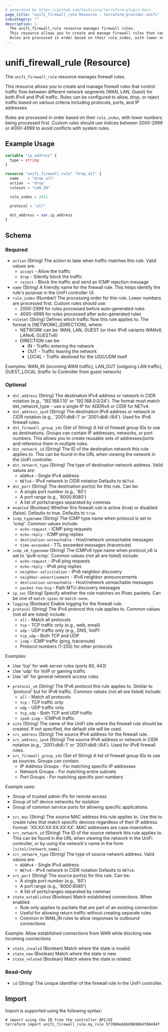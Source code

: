 ```yaml
---
# generated by https://github.com/hashicorp/terraform-plugin-docs
page_title: "unifi_firewall_rule Resource - terraform-provider-unifi"
subcategory: ""
description: |-
  The unifi_firewall_rule resource manages firewall rules.
  This resource allows you to create and manage firewall rules that control traffic flow between different network segments (WAN, LAN, Guest) for both IPv4 and IPv6 traffic. Rules can be configured to allow, drop, or reject traffic based on various criteria including protocols, ports, and IP addresses.
  Rules are processed in order based on their rule_index, with lower numbers being processed first. Custom rules should use indices between 2000-2999 or 4000-4999 to avoid conflicts with system rules.
---
```


# unifi_firewall_rule (Resource)

The `unifi_firewall_rule` resource manages firewall rules.

This resource allows you to create and manage firewall rules that control traffic flow between different network segments (WAN, LAN, Guest) for both IPv4 and IPv6 traffic. Rules can be configured to allow, drop, or reject traffic based on various criteria including protocols, ports, and IP addresses.

Rules are processed in order based on their `rule_index`, with lower numbers being processed first. Custom rules should use indices between 2000-2999 or 4000-4999 to avoid conflicts with system rules.

## Example Usage

```terraform
variable "ip_address" {
  type = string
}

resource "unifi_firewall_rule" "drop_all" {
  name    = "drop all"
  action  = "drop"
  ruleset = "LAN_IN"

  rule_index = 2011

  protocol = "all"

  dst_address = var.ip_address
}
```

<!-- schema generated by tfplugindocs -->
## Schema

### Required

- `action` (String) The action to take when traffic matches this rule. Valid values are:
  * `accept` - Allow the traffic
  * `drop` - Silently block the traffic
  * `reject` - Block the traffic and send an ICMP rejection message
- `name` (String) A friendly name for the firewall rule. This helps identify the rule's purpose in the UniFi controller UI.
- `rule_index` (Number) The processing order for this rule. Lower numbers are processed first. Custom rules should use:
  * 2000-2999 for rules processed before auto-generated rules
  * 4000-4999 for rules processed after auto-generated rules
- `ruleset` (String) Defines which traffic flow this rule applies to. The format is [NETWORK]_[DIRECTION], where:
  * NETWORK can be: WAN, LAN, GUEST (or their IPv6 variants WANv6, LANv6, GUESTv6)
  * DIRECTION can be:
    * IN - Traffic entering the network
    * OUT - Traffic leaving the network
    * LOCAL - Traffic destined for the USG/UDM itself

Examples: WAN_IN (incoming WAN traffic), LAN_OUT (outgoing LAN traffic), GUEST_LOCAL (traffic to Controller from guest network)

### Optional

- `dst_address` (String) The destination IPv4 address or network in CIDR notation (e.g., '192.168.1.10' or '192.168.0.0/24'). The format must match dst_network_type - use a single IP for ADDRv4 or CIDR for NETv4.
- `dst_address_ipv6` (String) The destination IPv6 address or network in CIDR notation (e.g., '2001:db8::1' or '2001:db8::/64'). Used for IPv6 firewall rules.
- `dst_firewall_group_ids` (Set of String) A list of firewall group IDs to use as destinations. Groups can contain IP addresses, networks, or port numbers. This allows you to create reusable sets of addresses/ports and reference them in multiple rules.
- `dst_network_id` (String) The ID of the destination network this rule applies to. This can be found in the URL when viewing the network in the UniFi controller.
- `dst_network_type` (String) The type of destination network address. Valid values are:
  * `ADDRv4` - Single IPv4 address
  * `NETv4` - IPv4 network in CIDR notation Defaults to `NETv4`.
- `dst_port` (String) The destination port(s) for this rule. Can be:
  * A single port number (e.g., '80')
  * A port range (e.g., '8000:8080')
  * A list of ports/ranges separated by commas
- `enabled` (Boolean) Whether this firewall rule is active (true) or disabled (false). Defaults to true. Defaults to `true`.
- `icmp_typename` (String) The ICMP type name when protocol is set to 'icmp'. Common values include:
  * `echo-request` - ICMP ping requests
  * `echo-reply` - ICMP ping replies
  * `destination-unreachable` - Host/network unreachable messages
  * `time-exceeded` - TTL exceeded messages (traceroute)
- `icmp_v6_typename` (String) The ICMPv6 type name when protocol_v6 is set to 'ipv6-icmp'. Common values (not all are listed) include:
  * `echo-request` - IPv6 ping requests
  * `echo-reply` - IPv6 ping replies
  * `neighbor-solicitation` - IPv6 neighbor discovery
  * `neighbor-advertisement` - IPv6 neighbor announcements
  * `destination-unreachable` - Host/network unreachable messages
  * `packet-too-big` - Path MTU discovery messages
- `ip_sec` (String) Specify whether the rule matches on IPsec packets. Can be one of `match-ipsec` or `match-none`.
- `logging` (Boolean) Enable logging for the firewall rule.
- `protocol` (String) The IPv4 protocol this rule applies to. Common values (not all are listed) include:
  * `all` - Match all protocols
  * `tcp` - TCP traffic only (e.g., web, email)
  * `udp` - UDP traffic only (e.g., DNS, VoIP)
  * `tcp_udp` - Both TCP and UDP
  * `icmp` - ICMP traffic (ping, traceroute)
  * Protocol numbers (1-255) for other protocols

Examples:
  * Use 'tcp' for web server rules (ports 80, 443)
  * Use 'udp' for VoIP or gaming traffic
  * Use 'all' for general network access rules
- `protocol_v6` (String) The IPv6 protocol this rule applies to. Similar to 'protocol' but for IPv6 traffic. Common values (not all are listed) include:
  * `all` - Match all protocols
  * `tcp` - TCP traffic only
  * `udp` - UDP traffic only
  * `tcp_udp` - Both TCP and UDP traffic
  * `ipv6-icmp` - ICMPv6 traffic
- `site` (String) The name of the UniFi site where the firewall rule should be created. If not specified, the default site will be used.
- `src_address` (String) The source IPv4 address for the firewall rule.
- `src_address_ipv6` (String) The source IPv6 address or network in CIDR notation (e.g., '2001:db8::1' or '2001:db8::/64'). Used for IPv6 firewall rules.
- `src_firewall_group_ids` (Set of String) A list of firewall group IDs to use as sources. Groups can contain:
  * IP Address Groups - For matching specific IP addresses
  * Network Groups - For matching entire subnets
  * Port Groups - For matching specific port numbers

Example uses:
  * Group of trusted admin IPs for remote access
  * Group of IoT device networks for isolation
  * Group of common service ports for allowing specific applications
- `src_mac` (String) The source MAC address this rule applies to. Use this to create rules that match specific devices regardless of their IP address. Format: 'XX:XX:XX:XX:XX:XX'. MAC addresses are case-insensitive.
- `src_network_id` (String) The ID of the source network this rule applies to. This can be found in the URL when viewing the network in the UniFi controller, or by using the network's name in the form `[site]/[network_name]`.
- `src_network_type` (String) The type of source network address. Valid values are:
  * `ADDRv4` - Single IPv4 address
  * `NETv4` - IPv4 network in CIDR notation Defaults to `NETv4`.
- `src_port` (String) The source port(s) for this rule. Can be:
  * A single port number (e.g., '80')
  * A port range (e.g., '8000:8080')
  * A list of ports/ranges separated by commas
- `state_established` (Boolean) Match established connections. When enabled:
  * Rule only applies to packets that are part of an existing connection
  * Useful for allowing return traffic without creating separate rules
  * Common in WAN_IN rules to allow responses to outbound connections

Example: Allow established connections from WAN while blocking new incoming connections
- `state_invalid` (Boolean) Match where the state is invalid.
- `state_new` (Boolean) Match where the state is new.
- `state_related` (Boolean) Match where the state is related.

### Read-Only

- `id` (String) The unique identifier of the firewall rule in the UniFi controller.

## Import

Import is supported using the following syntax:

```shell
# import using the ID from the controller API/UI
terraform import unifi_firewall_rule.my_rule 5f7080eb6b8969064f80494f
```
